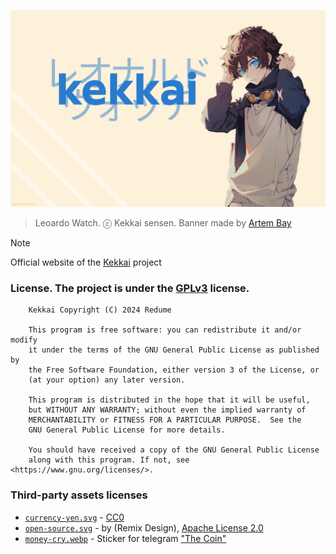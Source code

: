 <p align="center"><img src="assets/banner.png" alt="kekkai banner"></p>

> Leoardo  Watch. ⓒ Kekkai sensen. Banner made by [Artem Bay](https://github.com/ArtemBay/)

> [!NOTE]
> Official website of the [Kekkai](https://github.com/Redume/Kekkai) project

### License. The project is under the [GPLv3](https://www.gnu.org/licenses/gpl-3.0.html) license.

```
    Kekkai Copyright (C) 2024 Redume

    This program is free software: you can redistribute it and/or modify
    it under the terms of the GNU General Public License as published by
    the Free Software Foundation, either version 3 of the License, or
    (at your option) any later version.

    This program is distributed in the hope that it will be useful,
    but WITHOUT ANY WARRANTY; without even the implied warranty of
    MERCHANTABILITY or FITNESS FOR A PARTICULAR PURPOSE.  See the
    GNU General Public License for more details.

    You should have received a copy of the GNU General Public License
    along with this program. If not, see <https://www.gnu.org/licenses/>.
```

### Third-party assets licenses
- [`currency-yen.svg`](./src/web/static/assets/icons/currency-yen.svg) - [CC0](https://www.svgrepo.com/svg/471305/currency-yen-circle)
- [`open-source.svg`](./src/web/static/assets/icons/open-source.svg) - by (Remix Design), [Apache License 2.0](https://www.svgrepo.com/svg/347241/open-source)
- [`money-cry.webp`](./src/web/static/assets/animation/money-cry.webp) - Sticker for telegram ["The Coin"](https://t.me/addstickers/TheCoin)